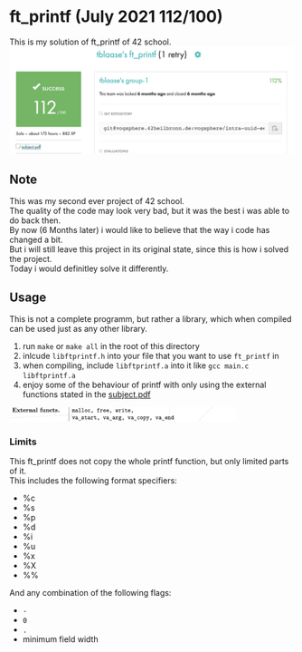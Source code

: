 # ft_printf (July 2021 112/100)
This is my solution of ft_printf of 42 school.
<img src="readme_additions/result.png">

## Note
This was my second ever project of 42 school.<br>
The quality of the code may look very bad, but it was the best i was able to do back then.<br>
By now (6 Months later) i would like to believe that the way i code has changed a bit.<br>
But i will still leave this project in its original state, since this is how i solved the project.<br>
Today i would definitley solve it differently.<br>

## Usage
This is not a complete programm, but rather a library, which when compiled can be used just as any other library.

1. run `make` or `make all` in the root of this directory
2. inlcude `libftprintf.h` into your file that you want to use `ft_printf` in
3. when compiling, include `libftprintf.a` into it like `gcc main.c libftprintf.a`
4. enjoy some of the behaviour of printf with only using the external functions stated in the [subject.pdf](https://github.com/tblaase/ft_printf/blob/master/readme_additions/en.subject.pdf)
<img src="readme_additions/functions.png" width="400"/>


### Limits
This ft_printf does not copy the whole printf function, but only limited parts of it.<br>
This includes the following format specifiers:

- %c
- %s
- %p
- %d
- %i
- %u
- %x
- %X
- %%

And any combination of the following flags:

- `-`
- `0`
- `.`
- minimum field width
